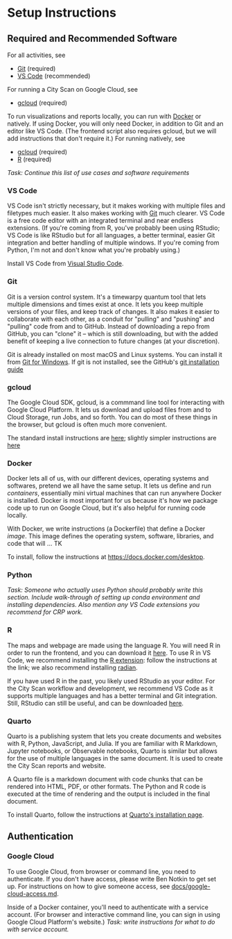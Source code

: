 # Setup Instructions 

## Required and Recommended Software

For all activities, see
- [Git](#git) (required)
- [VS Code](#vs-code) (recommended)

For running a City Scan on Google Cloud, see
- [gcloud](#gcloud) (required)

To run visualizations and reports locally, you can run with [Docker](#docker) or natively. If using Docker, you will only need Docker, in addition to Git and an editor like VS Code. (The frontend script also requires gcloud, but we will add instructions that don't require it.) For running natively, see
- [gcloud](#gcloud) (required)
- [R](#r) (required)

_Task: Continue this list of use cases and software requirements_

### VS Code

VS Code isn't strictly necessary, but it makes working with multiple files and filetypes much easier. It also makes working with [Git](#git) much clearer. VS Code is a free code editor with an integrated terminal and near endless extensions. (If you're coming from R, you've probably been using RStudio; VS Code is like RStudio but for all languages, a better terminal, easier Git integration and better handling of multiple windows. If you're coming from Python, I'm not and don't know what you're probably using.)

Install VS Code from [Visual Studio Code](https://code.visualstudio.com/Download).

### Git

Git is a version control system. It's a timewarpy quantum tool that lets multiple dimensions and times exist at once. It lets you keep multiple versions of your files, and keep track of changes. It also makes it easier to collaborate with each other, as a conduit for "pulling" and "pushing" and "pulling" code from and to GitHub. Instead of downloading a repo from GitHub, you can "clone" it – which is still downloading, but with the added benefit of keeping a live connection to future changes (at your discretion).

Git is already installed on most macOS and Linux systems. You can install it from [Git for Windows](https://gitforwindows.org/). If git is not installed, see the GitHub's [git installation guide](https://github.com/git-guides/install-git)

### gcloud

The Google Cloud SDK, gcloud, is a commmand line tool for interacting with Google Cloud Platform. It lets us download and upload files from and to Cloud Storage, run Jobs, and so forth. You can do most of these things in the browser, but gcloud is often much more convenient.

The standard install instructions are [here](https://cloud.google.com/sdk/docs/install); slightly simpler instructions are [here](https://cloud.google.com/sdk/docs/downloads-interactive)

### Docker

Docker lets all of us, with our different devices, operating systems and softwares, pretend we all have the same setup. It lets us define and run *containers*, essentially mini virtual machines that can run anywhere Docker is installed. Docker is most important for us because it's how we package code up to run on Google Cloud, but it's also helpful for running code locally.

With Docker, we write instructions (a Dockerfile) that define a Docker *image*. This image defines the operating system, software, libraries, and code that will … TK

To install, follow the instructions at https://docs.docker.com/desktop.

### Python

_Task: Someone who actually uses Python should probably write this section. Include walk-through of setting up conda environment and installing dependencies. Also mention any VS Code extensions you recommend for CRP work._

### R

The maps and webpage are made using the language R. You will need R in order to run the frontend, and you can download it [here](https://cran.r-project.org/). To use R in VS Code, we recommend installing the [R extension](https://marketplace.visualstudio.com/items?itemName=REditorSupport.r): follow the instructions at the link; we also recommend installing [radian](https://github.com/randy3k/radian).

If you have used R in the past, you likely used RStudio as your editor. For the City Scan workflow and development, we recommend VS Code as it supports multiple languages and has a better terminal and Git integration. Still, RStudio can still be useful, and can be downloaded [here](https://posit.co/download/rstudio-desktop/).

### Quarto

Quarto is a publishing system that lets you create documents and websites with R, Python, JavaScript, and Julia. If you are familiar with R Markdown, Jupyter notebooks, or Observable notebooks, Quarto is similar but allows for the use of multiple languages in the same document. It is used to create the City Scan reports and website.

A Quarto file is a markdown document with code chunks that can be rendered into HTML, PDF, or other formats. The Python and R code is executed at the time of rendering and the output is included in the final document.

To install Quarto, follow the instructions at [Quarto's installation page](https://quarto.org/docs/get-started/).

## Authentication

### Google Cloud

To use Google Cloud, from browser or command line, you need to authenticate. If you don't have access, please write Ben Notkin to get set up. For instructions on how to give someone access, see [docs/google-cloud-access.md](/docs/google-cloud-access.md).

Inside of a Docker container, you'll need to authenticate with a service account. (For browser and interactive command line, you can sign in using Google Cloud Platform's website.) _Task: write instructions for what to do with service account._